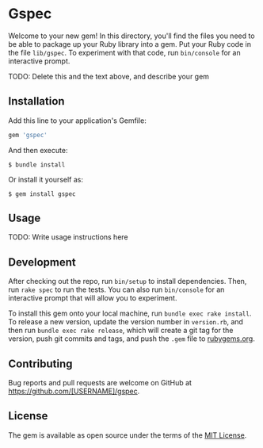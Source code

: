 # Gspec

Welcome to your new gem! In this directory, you'll find the files you need to be able to package up your Ruby library into a gem. Put your Ruby code in the file `lib/gspec`. To experiment with that code, run `bin/console` for an interactive prompt.

TODO: Delete this and the text above, and describe your gem

## Installation

Add this line to your application's Gemfile:

```ruby
gem 'gspec'
```

And then execute:

    $ bundle install

Or install it yourself as:

    $ gem install gspec

## Usage

TODO: Write usage instructions here

## Development

After checking out the repo, run `bin/setup` to install dependencies. Then, run `rake spec` to run the tests. You can also run `bin/console` for an interactive prompt that will allow you to experiment.

To install this gem onto your local machine, run `bundle exec rake install`. To release a new version, update the version number in `version.rb`, and then run `bundle exec rake release`, which will create a git tag for the version, push git commits and tags, and push the `.gem` file to [rubygems.org](https://rubygems.org).

## Contributing

Bug reports and pull requests are welcome on GitHub at https://github.com/[USERNAME]/gspec.


## License

The gem is available as open source under the terms of the [MIT License](https://opensource.org/licenses/MIT).

